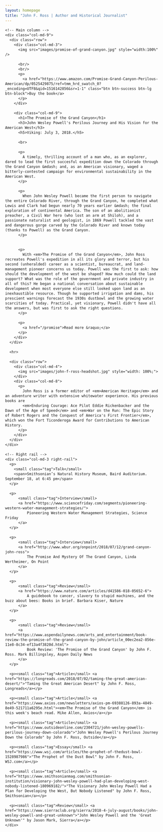 ```yaml
---
layout: homepage
title: "John F. Ross | Author and Historical Journalist"
---
```


<div class="container">
  <div class="row">

    <!-- Main column -->
    <div class="col-md-9">
      <div class="row">
        <div class="col-md-3">
          <img src="images/promise-of-grand-canyon.jpg" style="width:100%" />

          <br/>
          <br/>
          <p>
            <a href="https://www.amazon.com/Promise-Grand-Canyon-Perilous-American/dp/0525429875/ref=tmm_hrd_swatch_0?_encoding=UTF8&qid=1516142856&sr=1-1" class="btn btn-success btn-lg btn-block">Buy the book</a>
          </p>
        </div>

        <div class="col-md-9">
          <h1>The Promise of the Grand Canyon</h1>
          <h3>John Wesley Powell's Perilous Journey and His Vision for the American West</h3>
          <h5>Viking: July 3, 2018.</h5>

          <br>

          <p>
            A timely, thrilling account of a man who, as an explorer, dared to lead the first succesful expedition down the Colorado through the Grand Canyon &mdash; and, as an American visionary, waged a bitterly-contested campaign for environmental sustainability in the American West.
          </p>

          <p>
            When John Wesley Powell became the first person to navigate the entire Colorado River, through the Grand Canyon, he completed what Lewis and Clark had begun nearly 70 years earlier &mdash; the final exploration of continental America. The son of an abolitionist preacher, a Civil War hero (who lost an arm at Shiloh), and a passionate naturalist and geologist, in 1869 Powell tackled the vast and dangerous gorge carved by the Colorado River and known today (thanks to Powell) as the Grand Canyon.
          </p>


          <p>
            With <em>The Promise of the Grand Canyon</em>, John Ross recreates Powell's expedition in all its glory and terror, but his second (unheralded) career as a scientist, bureaucrat, and land-management pioneer concerns us today. Powell was the first to ask: how should the development of the west be shaped? How much could the land support? What was the role of the government and private industry in all of this? He began a national conversation about sustainable development when most everyone else still looked upon land as an inexhaustible resource. Though he supported irrigation and dams, his prescient warnings forecast the 1930s dustbowl and the growing water scarcities of today. Practical, yet visionary, Powell didn't have all the answers, but was first to ask the right questions.
          </p>

          <p>
            <a href="/promise">Read more &raquo;</a>
          </p>
        </div>
      </div>

      <hr>

      <div class="row">
        <div class="col-md-4">
          <img src="images/john-f-ross-headshot.jpg" style="width: 100%;">
        </div>
        <div class="col-md-8">
          <p>
            John Ross is a former editor of <em>American Heritage</em> and an adventure writer with extensive whitewater experience. His previous books are 
            <em>Enduring Courage: Ace Pilot Eddie Rickenbacker and the Dawn of the Age of Speed</em> and <em>War on the Run: The Epic Story of Robert Rogers and the Conquest of America's First Frontier</em>, which won the Fort Ticonderoga Award for Contributions to American History.
          </p>
        </div>
      </div>
    </div>

    <!-- Right rail -->
    <div class="col-md-3 right-rail">
      <p>
        <small class="tag">Talk</small>
        <span>Smithsonian’s Natural History Museum, Baird Auditorium. September 18, at 6:45 pm</span>
      </p>

      <p>
          <small class="tag">Interview</small>
          <a href="https://www.sciencefriday.com/segments/pioneering-western-water-management-strategies/">
              Pioneering Western Water Management Strategies, Science Friday
          </a>
      </p>

      <p>
          <small class="tag">Interview</small>
          <a href="http://www.wbur.org/onpoint/2018/07/12/grand-canyon-john-ross">
              The Promise And Mystery Of The Grand Canyon, Linda Wertheimer, On Point
          </a>
      </p>

      <p>
          <small class="tag">Review</small>
          <a href="https://www.nature.com/articles/d41586-018-05652-6">
              A guidebook to cancer, slavery to stupid machines, and the buzz about bees: Books in brief. Barbara Kiser, Nature
          </a>
      </p>

      <p>
          <small class="tag">Review</small>
          <a href="https://www.aspendailynews.com/arts_and_entertainment/book-review-the-promise-of-the-grand-canyon-by-john/article_00ec2ea2-856e-11e8-8c34-ef13a4f3820d.html">
              Book Review: 'The Promise of the Grand Canyon' by John F. Ross. Mark Billingsley, Aspen Daily News
          </a>
      </p>

      <p><small class="tag">Article</small> <a href="https://longreads.com/2018/07/02/taming-the-great-american-desert/">"Taming the Great American Desert" by John F. Ross, Longreads</a></p>

      <p><small class="tag">Article</small> <a href="https://www.axios.com/newsletters/axios-pm-69388126-893a-4849-8e49-521711a6295e.html"><em>The Promise of the Grand Canyon</em> is this week's beach read. Mike Allen, Axios</a></p>

      <p><small class="tag">Article</small> <a href="https://www.outsideonline.com/2304721/john-wesley-powells-perilous-journey-down-colorado">"John Wesley Powell's Perilous Journey Down the Colorado" by John F. Ross, Outside</a></p>

      <p><small class="tag">Essay</small> <a href="https://www.wsj.com/articles/the-prophet-of-thedust-bowl-1528987986">"The Prophet of the Dust Bowl" by John F. Ross, WSJ.com</a></p>

      <p><small class="tag">Article</small> <a href="https://www.smithsonianmag.com/smithsonian-institution/visionary-john-wesley-powell-had-plan-developing-west-nobody-listened-180969182/">"The Visionary John Wesley Powell Had a Plan for Developing the West, But Nobody Listened" by John F. Ross, Smithsonian</a></p>

      <p><small class="tag">Review</small> <a href="https://www.sierraclub.org/sierra/2018-4-july-august/books/john-wesley-powell-and-great-unknown">"John Wesley Powell and the 'Great Unknown'" by Jason Mark, Sierra</a></p>
    </div>
  </div>
</div>
